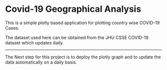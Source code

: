 # Covid-19 Geographical Analysis

This is a simple plotly based application for plotting country wise COVID-19 Cases.

The dataset used here can be obtained from the JHU CSSE COVID-19 dataset which updates daily.

-------------------------------------------------------------------------------------------------------------------
The Next step for this project is to deploy the plotly graph and to update the data automatically on a daily basis.
